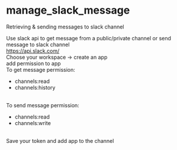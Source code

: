 # manage_slack_message
Retrieving &amp; sending messages to slack channel

Use slack api to get message from a public/private channel or send message to slack channel
\
https://api.slack.com/
\
Choose your workspace -> create an app
\
add permission to app
\
To get message permission: 

- channels:read
- channels:history
<br/>
To send message permission: 

- channels:read
- channels:write
<br/>
Save your token and add app to the channel
